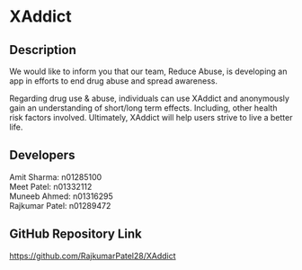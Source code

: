 # XAddict

## Description
We would like to inform you that our team, Reduce Abuse, is developing an app in efforts to end drug abuse and spread awareness.

Regarding drug use & abuse, individuals can use XAddict and anonymously gain an understanding of short/long term effects. Including, other health risk factors involved. Ultimately, XAddict will help users strive to live a better life.

## Developers 
Amit Sharma: n01285100\
Meet Patel: n01332112\
Muneeb Ahmed: n01316295\
Rajkumar Patel: n01289472

## GitHub Repository Link
https://github.com/RajkumarPatel28/XAddict
